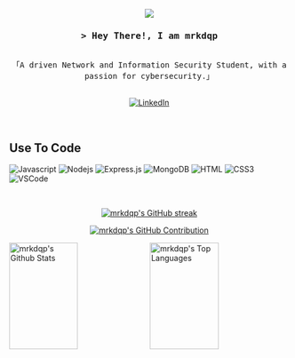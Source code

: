 <p align='center'>
    <img src="https://capsule-render.vercel.app/api?type=waving&height=300&color=80a9fd&text=MRKDQP&desc=A%20CyberSecurity%20Specialist%20in%20the%20making&descAlign=65&textBg=false&descAlignY=65&fontColor=fff"/>
</p>

<h3 align="center">
        <samp>&gt; Hey There!, I am
                <b>mrkdqp</a></b>
        </samp>
</h3>


<p align="center"> 
  <samp>
    <br>
    「A driven Network and Information Security Student, with a passion
for cybersecurity.」
    <br>
    <br>
  </samp>
</p>

<p align="center">
<a href="https://www.linkedin.com/in/mrkdqp"><img src="https://img.shields.io/badge/LinkedIn-0077B5?style=for-the-badge&logo=linkedin&logoColor=white" alt="LinkedIn"></a>
</p>
<br />

## Use To Code

![Javascript](https://img.shields.io/badge/Javascript-F0DB4F?style=for-the-badge&labelColor=black&logo=javascript&logoColor=F0DB4F)
![Nodejs](https://img.shields.io/badge/Nodejs-3C873A?style=for-the-badge&labelColor=black&logo=node.js&logoColor=3C873A)
![Express.js](https://img.shields.io/badge/Express.js-000000?style=for-the-badge&logo=express&logoColor=white)
![MongoDB](https://img.shields.io/badge/MongoDB-4EA94B?style=for-the-badge&logo=mongodb&logoColor=white)
![HTML](https://img.shields.io/badge/HTML5-E34F26?style=for-the-badge&logo=html5&logoColor=white)
![CSS3](https://img.shields.io/badge/CSS3-1572B6?style=for-the-badge&logo=css3&logoColor=white)
![VSCode](https://img.shields.io/badge/Visual_Studio-0078d7?style=for-the-badge&logo=visual%20studio&logoColor=white)

<br/>

<p align="center">
  <a href="https://github.com/hansu0419">
    <img src="https://github-readme-streak-stats.herokuapp.com/?user=hansu0419&theme=blue_navy&border=fff&background=0D1117" alt="mrkdqp's GitHub streak"/>
  </a>
</p>

<p align="center">
  <a href="https://github.com/hansu0419">
    <img src="https://github-profile-summary-cards.vercel.app/api/cards/profile-details?username=hansu0419&theme=transparent" alt="mrkdqp's GitHub Contribution"/>
  </a>
</p>

<a> 
    <a href="https://github.com/hansu0419"><img alt="mrkdqp's Github Stats" src="https://denvercoder1-github-readme-stats.vercel.app/api?username=hansu0419&show_icons=true&count_private=true&theme=blue_navy&border_color=fff&bg_color=0D1117&title_color=6e91d8&icon_color=F8D866" height="192px" width="49.5%"/></a>
  <a href="https://github.com/hansu0419"><img alt="mrkdqp's Top Languages" src="https://denvercoder1-github-readme-stats.vercel.app/api/top-langs/?username=hansu0419&langs_count=8&layout=compact&theme=blue_navy&border_color=fff&bg_color=0D1117&title_color=6e91d8&icon_color=F8D866" height="192px" width="49.5%"/></a>
  <br/>
</a>
